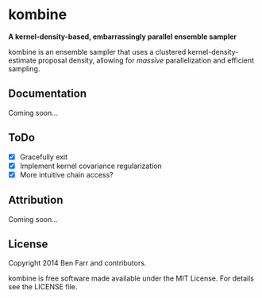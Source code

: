 # kombine

**A kernel-density-based, embarrassingly parallel ensemble sampler**

kombine is an ensemble sampler that uses a clustered
kernel-density-estimate proposal density, allowing for *massive*
parallelization and efficient sampling.

## Documentation

Coming soon...


## ToDo
- [x] Gracefully exit
- [x] Implement kernel covariance regularization
- [x] More intuitive chain access?

## Attribution

Coming soon...

## License

Copyright 2014 Ben Farr and contributors.

kombine is free software made available under the MIT License. For details see the LICENSE file.
